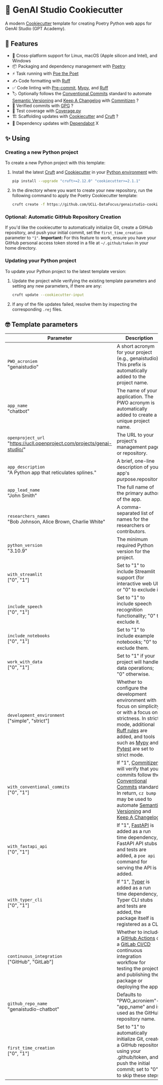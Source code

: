 # 🍪 GenAI Studio Cookiecutter

A modern [Cookiecutter](https://github.com/cookiecutter/cookiecutter) template for creating Poetry Python web apps for GenAI Studio (GPT Academy).

## 🎁 Features

- 🌈 Cross-platform support for Linux, macOS (Apple silicon and Intel), and Windows 
- 📦 Packaging and dependency management with [Poetry](https://github.com/python-poetry/poetry)
- ⚡️ Task running with [Poe the Poet](https://github.com/nat-n/poethepoet)
- ✍️ Code formatting with [Ruff](https://github.com/charliermarsh/ruff)
- ✅ Code linting with [Pre-commit](https://pre-commit.com/), [Mypy](https://github.com/python/mypy), and [Ruff](https://github.com/charliermarsh/ruff)
- 🏷 Optionally follows the [Conventional Commits](https://www.conventionalcommits.org/) standard to automate [Semantic Versioning](https://semver.org/) and [Keep A Changelog](https://keepachangelog.com/) with [Commitizen](https://github.com/commitizen-tools/commitizen) ?
- 💌 Verified commits with [GPG](https://gnupg.org/) ?
- 🧪 Test coverage with [Coverage.py](https://github.com/nedbat/coveragepy)
- 🏗 Scaffolding updates with [Cookiecutter](https://github.com/cookiecutter/cookiecutter) and [Cruft](https://github.com/cruft/cruft) ?
- 🧰 Dependency updates with [Dependabot](https://docs.github.com/en/code-security/supply-chain-security/keeping-your-dependencies-updated-automatically/about-dependabot-version-updates) X

## ✨ Using

### Creating a new Python project

To create a new Python project with this template:

1. Install the latest [Cruft](https://github.com/cruft/cruft) and [Cookiecutter](https://github.com/cookiecutter/cookiecutter) in your [Python environment](https://github.com/pyenv/pyenv-virtualenv) with:

   ```sh
   pip install --upgrade "cruft>=2.12.0" "cookiecutter>=2.1.1"
   ```

2. In the directory where you want to create your new repository, run the following command to apply the Poetry Cookiecutter template:

   ```sh
   cruft create -f https://github.com/UCLL-DataFocus/genaistudio-cookiecutter
   ```

### Optional: Automatic GitHub Repository Creation

If you'd like the cookiecutter to automatically initialize Git, create a GitHub repository, and push your initial commit, set the `first_time_creation` parameter to `"1"`. **Important:** For this feature to work, ensure you have your GitHub personal access token stored in a file at `~/.github/token` in your home directory.

### Updating your Python project

To update your Python project to the latest template version:

1. Update the project while verifying the existing template parameters and setting any new parameters, if there are any:

   ```sh
   cruft update --cookiecutter-input
   ```

2. If any of the file updates failed, resolve them by inspecting the corresponding `.rej` files.

## 🤓 Template parameters

| Parameter                                                                 | Description                                                                                                                                                                                                                                                                                                                           |
| ------------------------------------------------------------------------- | ------------------------------------------------------------------------------------------------------------------------------------------------------------------------------------------------------------------------------------------------------------------------------------------------------------------------------------- |
| `PWO_acroniem` <br> "genaistudio"              | 	A short acronym for your project (e.g., genaistudio). This prefix is automatically added to the project name.                                                                                                                               |
| `app_name` <br> "chatbot"                                  | The name of your application. The PWO acronym is automatically added to create a unique project name.                                                                                                                               |
| `openproject_url` <br> "https://ucll.openproject.com/projects/genai-studio/"   | The URL to your project's management page or repository.                                                                                                                                                                                                                                                                                             |
| `app_description` <br> "A Python app that reticulates splines."         | A brief, one-line description of your app's purpose.repository.                                                                                                                                                                                                                                                                                                  |
| `app_lead_name` <br> "John Smith"                                           | The full name of the primary author of the app.                                                                                                                                                                                                                                                                                   |
| `researchers_names` <br> "Bob Johnson, Alice Brown, Charlie White"                                | A comma-separated list of names for the researchers or contributors.                                                                                                                                                                                                                                                                             |
| `python_version` <br> "3.10.9"                                              | The minimum required Python version for the project.                                                                                                                                                                                                                                                                                 |
| `with_streamlit` <br> ["0", "1"]                                   | Set to "1" to include Streamlit support (for interactive web UI) or "0" to exclude it.                                                                                                                                                                                                                                                                             |
| `include_speech` <br> ["0", "1"]                                         | Set to "1" to include speech recognition functionality; "0" to exclude it.                                                                                                                                                                                                                                                                         |
| `include_notebooks` <br> ["0", "1"]                                           | Set to "1" to include example notebooks; "0" to exclude them.                                                                                                                                                                                                                                                                         |
| `work_with_data` <br> ["0", "1"]                                             | Set to "1" if your project will handle data operations; "0" otherwise.                                                                                                                                                                                                                                                                            |
| `development_environment` <br> ["simple", "strict"]                       | Whether to configure the development environment with a focus on simplicity or with a focus on strictness. In strict mode, additional [Ruff rules](https://docs.astral.sh/ruff/rules/) are added, and tools such as [Mypy](https://github.com/python/mypy) and [Pytest](https://github.com/pytest-dev/pytest) are set to strict mode. |
| `with_conventional_commits` <br> ["0", "1"]                               | If "1", [Commitizen](https://github.com/commitizen-tools/commitizen) will verify that your commits follow the [Conventional Commits](https://www.conventionalcommits.org/) standard. In return, `cz bump` may be used to automate [Semantic Versioning](https://semver.org/) and [Keep A Changelog](https://keepachangelog.com/).     |
| `with_fastapi_api` <br> ["0", "1"]                                        | If "1", [FastAPI](https://github.com/tiangolo/fastapi) is added as a run time dependency, FastAPI API stubs and tests are added, a `poe api` command for serving the API is added.                                                                                                                                                    |
| `with_typer_cli` <br> ["0", "1"]                                          | If "1", [Typer](https://github.com/tiangolo/typer) is added as a run time dependency, Typer CLI stubs and tests are added, the package itself is registered as a CLI.                                                                                                                                                                 |
| `continuous_integration` <br> ["GitHub", "GitLab"]                        | Whether to include a [GitHub Actions](https://docs.github.com/en/actions) or a [GitLab CI/CD](https://docs.gitlab.com/ee/ci/) continuous integration workflow for testing the project, and publishing the package or deploying the app.                                                                                               |
| `github_repo_name` <br> "genaistudio-chatbot"                                             | Defaults to "PWO_acroniem"-"app_name" and is used as the GitHub repository name.                                                                                                                                                                                                                                                                                      |
| `first_time_creation` <br> ["0", "1"]                                          | Set to "1" to automatically initialize Git, create a GitHub repository using your .github/token, and push the initial commit; set to "0" to skip these steps.                                                                                                                                                                                                                                                                                     |
